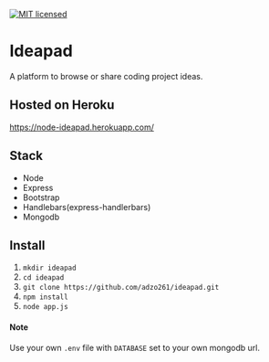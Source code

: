 [![MIT licensed](https://img.shields.io/badge/license-MIT-blue.svg)](https://github.com/adzo261/ideapad/blob/master/LICENSE.txt)

# Ideapad

A platform to browse or share coding project ideas.

## Hosted on Heroku

https://node-ideapad.herokuapp.com/

## Stack

- Node
- Express
- Bootstrap
- Handlebars(express-handlerbars)
- Mongodb

## Install

1. `mkdir ideapad`
2. `cd ideapad`
3. `git clone https://github.com/adzo261/ideapad.git`
4. `npm install`
5. `node app.js`

#### Note

Use your own `.env` file with `DATABASE` set to your own mongodb url.
